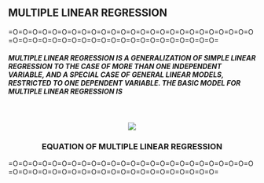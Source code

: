 ## MULTIPLE LINEAR REGRESSION

=O=O=O=O=O=O=O=O=O=O=O=O=O=O=O=O=O=O=O=O=O=O=O=O=O=O=O=O=O=O=O=O=O=O=O=O=O=O=O=O=O=O=O=O=O=O=

##### *MULTIPLE LINEAR REGRESSION IS A GENERALIZATION OF SIMPLE LINEAR REGRESSION TO THE CASE OF MORE THAN ONE INDEPENDENT VARIABLE, AND A SPECIAL CASE OF GENERAL LINEAR MODELS, RESTRICTED TO ONE DEPENDENT VARIABLE. THE BASIC MODEL FOR MULTIPLE LINEAR REGRESSION IS* #####
<br />
<p align="center">
  <a href="https://github.com/github_username/repo_name">
    <img src="https://miro.medium.com/max/1662/1*39FkA9sgT6E_txFT_KANjw.png" >
  </a>

  <h3 align="center">EQUATION OF MULTIPLE LINEAR REGRESSION</h3>

  

=O=O=O=O=O=O=O=O=O=O=O=O=O=O=O=O=O=O=O=O=O=O=O=O=O=O=O=O=O=O=O=O=O=O=O=O=O=O=O=O=O=O=O=O=O=O=

